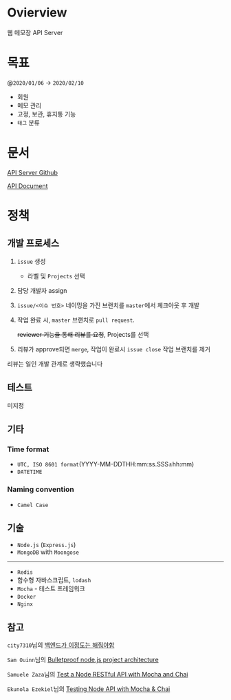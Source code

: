 # **Ovierview**

웹 메모장 API Server

# **목표**

@`2020/01/06` → `2020/02/10`

- 회원
- 메모 관리
- 고정, 보관, 휴지통 기능
- `태그` 분류

# **문서**

[API Server Github](https://github.com/junha-ahn/memo-server)

[API Document](https://app.gitbook.com/@junha-ahn-dev/s/memo-back/)

# 정책

## 개발 프로세스

1. `issue` 생성
    - 라벨 및 `Projects` 선택
2. 담당 개발자 assign
3.  `issue/<이슈 번호>` 네이밍을 가진 브랜치를 `master`에서 체크아웃 후 개발
4. 작업 완료 시, `master` 브랜치로 `pull request`. 

    ~~reviewer 기능을 통해 리뷰를 요청~~, Projects를 선택

5. 리뷰가 approve되면 `merge`, 작업이 완료시 `issue close` 작업 브랜치를 제거

리뷰는 일인 개발 관계로 생략했습니다

## 테스트

미지정

## 기타

### Time format

- `UTC, ISO 8601 format`(YYYY-MM-DDTHH:mm:ss.SSS±hh:mm)
- `DATETIME`

### Naming convention

- `Camel Case`

## 기술

- `Node.js` (`Express.js`)
- `MongoDB`  with `Moongose`

---

- `Redis`
- 함수형 자바스크립트, `lodash`
- `Mocha` - 테스트 프레임워크
- `Docker`
- `Nginx`

## **참고**

`city7310`님의 [백엔드가 이정도는 해줘야함](https://velog.io/@city7310/%EB%B0%B1%EC%97%94%EB%93%9C%EA%B0%80-%EC%9D%B4%EC%A0%95%EB%8F%84%EB%8A%94-%ED%95%B4%EC%A4%98%EC%95%BC-%ED%95%A8-1.-%EC%BB%A8%ED%85%90%EC%B8%A0%EC%9D%98-%EB%8F%99%EA%B8%B0%EC%99%80-%EA%B0%9C%EC%9A%94)

`Sam Ouinn`님의 [Bulletproof node.js project architecture](https://dev.to/santypk4/bulletproof-node-js-project-architecture-4epf)

`Samuele Zaza`님의 [Test a Node RESTful API with Mocha and Chai](https://scotch.io/tutorials/test-a-node-restful-api-with-mocha-and-chai)

`Ekunola Ezekiel`님의 [Testing Node API with Mocha & Chai](https://dev.to/easybuoy/testing-node-api-with-mocha-chai-248b)

